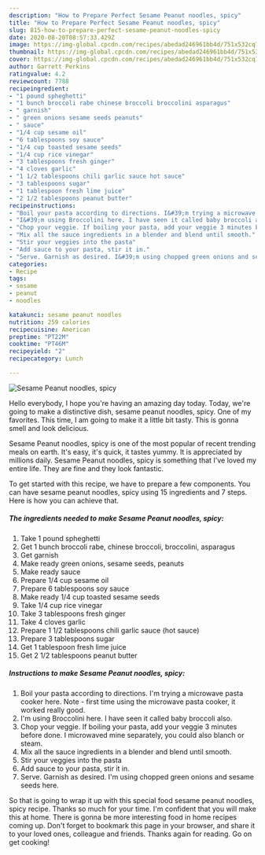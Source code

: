 ```yaml
---
description: "How to Prepare Perfect Sesame Peanut noodles, spicy"
title: "How to Prepare Perfect Sesame Peanut noodles, spicy"
slug: 815-how-to-prepare-perfect-sesame-peanut-noodles-spicy
date: 2020-08-20T08:57:33.429Z
image: https://img-global.cpcdn.com/recipes/abedad246961bb4d/751x532cq70/sesame-peanut-noodles-spicy-recipe-main-photo.jpg
thumbnail: https://img-global.cpcdn.com/recipes/abedad246961bb4d/751x532cq70/sesame-peanut-noodles-spicy-recipe-main-photo.jpg
cover: https://img-global.cpcdn.com/recipes/abedad246961bb4d/751x532cq70/sesame-peanut-noodles-spicy-recipe-main-photo.jpg
author: Garrett Perkins
ratingvalue: 4.2
reviewcount: 7788
recipeingredient:
- "1 pound spheghetti"
- "1 bunch broccoli rabe chinese broccoli broccolini asparagus"
- " garnish"
- " green onions sesame seeds peanuts"
- " sauce"
- "1/4 cup sesame oil"
- "6 tablespoons soy sauce"
- "1/4 cup toasted sesame seeds"
- "1/4 cup rice vinegar"
- "3 tablespoons fresh ginger"
- "4 cloves garlic"
- "1 1/2 tablespoons chili garlic sauce hot sauce"
- "3 tablespoons sugar"
- "1 tablespoon fresh lime juice"
- "2 1/2 tablespoons peanut butter"
recipeinstructions:
- "Boil your pasta according to directions. I&#39;m trying a microwave pasta cooker here. Note - first time using the microwave pasta cooker, it worked really good."
- "I&#39;m using Broccolini here. I have seen it called baby broccoli also."
- "Chop your veggie. If boiling your pasta, add your veggie 3 minutes before done. I microwaved mine separately, you could also blanch or steam."
- "Mix all the sauce ingredients in a blender and blend until smooth."
- "Stir your veggies into the pasta"
- "Add sauce to your pasta, stir it in."
- "Serve. Garnish as desired. I&#39;m using chopped green onions and sesame seeds here."
categories:
- Recipe
tags:
- sesame
- peanut
- noodles

katakunci: sesame peanut noodles 
nutrition: 259 calories
recipecuisine: American
preptime: "PT22M"
cooktime: "PT46M"
recipeyield: "2"
recipecategory: Lunch

---
```



![Sesame Peanut noodles, spicy](https://img-global.cpcdn.com/recipes/abedad246961bb4d/751x532cq70/sesame-peanut-noodles-spicy-recipe-main-photo.jpg)

Hello everybody, I hope you're having an amazing day today. Today, we're going to make a distinctive dish, sesame peanut noodles, spicy. One of my favorites. This time, I am going to make it a little bit tasty. This is gonna smell and look delicious.



Sesame Peanut noodles, spicy is one of the most popular of recent trending meals on earth. It's easy, it's quick, it tastes yummy. It is appreciated by millions daily. Sesame Peanut noodles, spicy is something that I've loved my entire life. They are fine and they look fantastic.


To get started with this recipe, we have to prepare a few components. You can have sesame peanut noodles, spicy using 15 ingredients and 7 steps. Here is how you can achieve that.

<!--inarticleads1-->

##### The ingredients needed to make Sesame Peanut noodles, spicy:

1. Take 1 pound spheghetti
1. Get 1 bunch broccoli rabe, chinese broccoli, broccolini, asparagus
1. Get  garnish
1. Make ready  green onions, sesame seeds, peanuts
1. Make ready  sauce
1. Prepare 1/4 cup sesame oil
1. Prepare 6 tablespoons soy sauce
1. Make ready 1/4 cup toasted sesame seeds
1. Take 1/4 cup rice vinegar
1. Take 3 tablespoons fresh ginger
1. Take 4 cloves garlic
1. Prepare 1 1/2 tablespoons chili garlic sauce (hot sauce)
1. Prepare 3 tablespoons sugar
1. Get 1 tablespoon fresh lime juice
1. Get 2 1/2 tablespoons peanut butter




<!--inarticleads2-->

##### Instructions to make Sesame Peanut noodles, spicy:

1. Boil your pasta according to directions. I&#39;m trying a microwave pasta cooker here. Note - first time using the microwave pasta cooker, it worked really good.
1. I&#39;m using Broccolini here. I have seen it called baby broccoli also.
1. Chop your veggie. If boiling your pasta, add your veggie 3 minutes before done. I microwaved mine separately, you could also blanch or steam.
1. Mix all the sauce ingredients in a blender and blend until smooth.
1. Stir your veggies into the pasta
1. Add sauce to your pasta, stir it in.
1. Serve. Garnish as desired. I&#39;m using chopped green onions and sesame seeds here.




So that is going to wrap it up with this special food sesame peanut noodles, spicy recipe. Thanks so much for your time. I'm confident that you will make this at home. There is gonna be more interesting food in home recipes coming up. Don't forget to bookmark this page in your browser, and share it to your loved ones, colleague and friends. Thanks again for reading. Go on get cooking!

